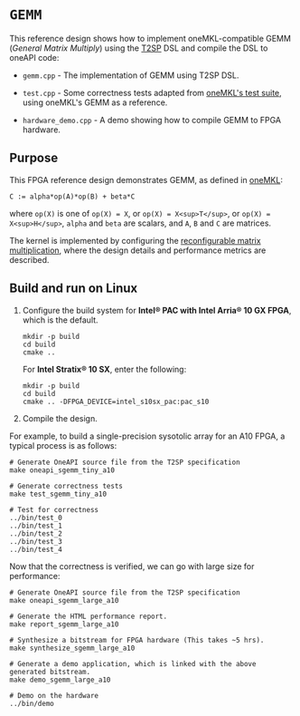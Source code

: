 # `GEMM`

This reference design shows how to implement oneMKL-compatible GEMM (*General Matrix Multiply*) using the [T2SP](https://github.com/IntelLabs/t2sp) DSL and compile the DSL to oneAPI code:

* `gemm.cpp` - The implementation of GEMM using T2SP DSL.

* `test.cpp` - Some correctness tests adapted from [oneMKL's test suite](https://github.com/oneapi-src/oneMKL/blob/develop/tests/unit_tests/blas/level3/gemm.cpp), using oneMKL's GEMM as a reference.

* `hardware_demo.cpp` - A demo showing how to compile GEMM to FPGA hardware.

## Purpose

This FPGA reference design demonstrates GEMM, as defined in [oneMKL](https://www.intel.com/content/www/us/en/docs/onemkl/developer-reference-fortran/2023-1/gemm-001.html):

```
C := alpha*op(A)*op(B) + beta*C
```
where `op(X)` is one of `op(X) = X`, or `op(X) = X<sup>T</sup>`, or `op(X) = X<sup>H</sup>`, `alpha` and `beta` are scalars, and `A`, `B` and `C` are matrices.

The kernel is implemented by configuring the [reconfigurable matrix multiplication](../recnfigurable_matmul/README.md), where the design details and performance metrics are described.

## Build and run on Linux

1. Configure the build system for **Intel® PAC with Intel Arria® 10 GX FPGA**, which is the default.

   ```shell
   mkdir -p build
   cd build
   cmake ..
   ```

   For **Intel Stratix® 10 SX**, enter the following:

   ```shell
   mkdir -p build
   cd build
   cmake .. -DFPGA_DEVICE=intel_s10sx_pac:pac_s10
   ```

2. Compile the design.

For example, to build a single-precision sysotolic array for an A10 FPGA, a typical process is as follows:
   ```shell
   # Generate OneAPI source file from the T2SP specification
   make oneapi_sgemm_tiny_a10

   # Generate correctness tests
   make test_sgemm_tiny_a10

   # Test for correctness
   ../bin/test_0
   ../bin/test_1
   ../bin/test_2
   ../bin/test_3
   ../bin/test_4
   ```
Now that the correctness is verified, we can go with large size for performance:
   ```shell
   # Generate OneAPI source file from the T2SP specification
   make oneapi_sgemm_large_a10

   # Generate the HTML performance report.
   make report_sgemm_large_a10

   # Synthesize a bitstream for FPGA hardware (This takes ~5 hrs).
   make synthesize_sgemm_large_a10

   # Generate a demo application, which is linked with the above generated bitstream.
   make demo_sgemm_large_a10

   # Demo on the hardware
   ../bin/demo
   ```